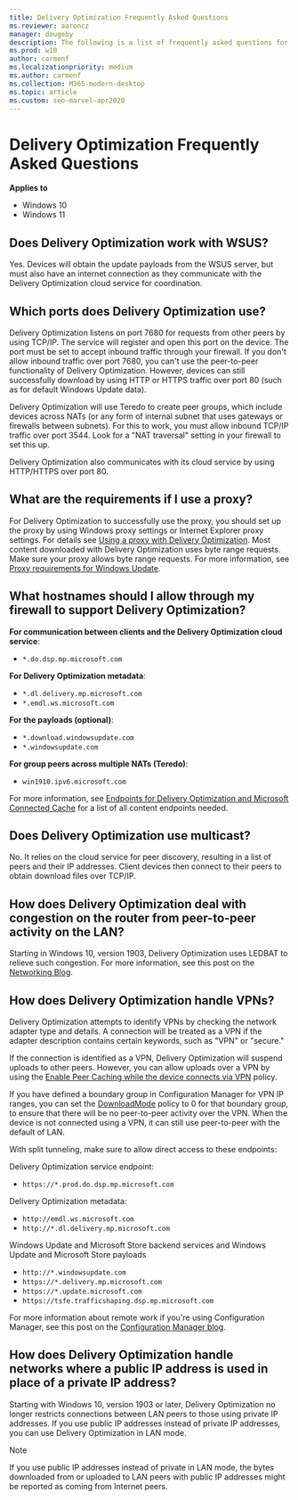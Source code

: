 ```yaml
---
title: Delivery Optimization Frequently Asked Questions
ms.reviewer: aaroncz
manager: dougeby
description: The following is a list of frequently asked questions for Delivery Optimization.
ms.prod: w10
author: carmenf
ms.localizationpriority: medium
ms.author: carmenf
ms.collection: M365-modern-desktop
ms.topic: article
ms.custom: seo-marvel-apr2020
---
```


# Delivery Optimization Frequently Asked Questions

**Applies to**

- Windows 10
- Windows 11

## Does Delivery Optimization work with WSUS?

Yes. Devices will obtain the update payloads from the WSUS server, but must also have an internet connection as they communicate with the Delivery Optimization cloud service for coordination.

## Which ports does Delivery Optimization use?

Delivery Optimization listens on port 7680 for requests from other peers by using TCP/IP. The service will register and open this port on the device. The port must be set to accept inbound traffic through your firewall. If you don't allow inbound traffic over port 7680, you can't use the peer-to-peer functionality of Delivery Optimization. However, devices can still successfully download by using HTTP or HTTPS traffic over port 80 (such as for default Windows Update data).

Delivery Optimization will use Teredo to create peer groups, which include devices across NATs (or any form of internal subnet that uses gateways or firewalls between subnets). For this to work, you must allow inbound TCP/IP traffic over port 3544. Look for a "NAT traversal" setting in your firewall to set this up.

Delivery Optimization also communicates with its cloud service by using HTTP/HTTPS over port 80.

## What are the requirements if I use a proxy?

For Delivery Optimization to successfully use the proxy, you should set up the proxy by using Windows proxy settings or Internet Explorer proxy settings. For details see [Using a proxy with Delivery Optimization](../do/delivery-optimization-proxy.md). Most content downloaded with Delivery Optimization uses byte range requests. Make sure your proxy allows byte range requests. For more information, see [Proxy requirements for Windows Update](/windows/deployment/update/windows-update-troubleshooting).

## What hostnames should I allow through my firewall to support Delivery Optimization?

**For communication between clients and the Delivery Optimization cloud service**:

- `*.do.dsp.mp.microsoft.com`

**For Delivery Optimization metadata**:

- `*.dl.delivery.mp.microsoft.com`
- `*.emdl.ws.microsoft.com`

**For the payloads (optional)**:

- `*.download.windowsupdate.com`
- `*.windowsupdate.com`

**For group peers across multiple NATs (Teredo)**:

- `win1910.ipv6.microsoft.com`

For more information, see [Endpoints for Delivery Optimization and Microsoft Connected Cache](../do/delivery-optimization-endpoints.md) for a list of all content endpoints needed.

## Does Delivery Optimization use multicast?

No. It relies on the cloud service for peer discovery, resulting in a list of peers and their IP addresses. Client devices then connect to their peers to obtain download files over TCP/IP.

## How does Delivery Optimization deal with congestion on the router from peer-to-peer activity on the LAN?

Starting in Windows 10, version 1903, Delivery Optimization uses LEDBAT to relieve such congestion. For more information, see this post on the [Networking Blog](https://techcommunity.microsoft.com/t5/Networking-Blog/Windows-Transport-converges-on-two-Congestion-Providers-Cubic/ba-p/339819).

## How does Delivery Optimization handle VPNs?

Delivery Optimization attempts to identify VPNs by checking the network adapter type and details. A connection will be treated as a VPN if the adapter description contains certain keywords, such as "VPN" or "secure."

If the connection is identified as a VPN, Delivery Optimization will suspend uploads to other peers. However, you can allow uploads over a VPN by using the [Enable Peer Caching while the device connects via VPN](../do/waas-delivery-optimization-reference.md#enable-peer-caching-while-the-device-connects-via-vpn) policy.

If you have defined a boundary group in Configuration Manager for VPN IP ranges, you can set the [DownloadMode](../do/waas-delivery-optimization-reference.md#download-mode) policy to 0 for that boundary group, to ensure that there will be no peer-to-peer activity over the VPN. When the device is not connected using a VPN, it can still use peer-to-peer with the default of LAN.

With split tunneling, make sure to allow direct access to these endpoints:

Delivery Optimization service endpoint:

- `https://*.prod.do.dsp.mp.microsoft.com`

Delivery Optimization metadata:

- `http://emdl.ws.microsoft.com`
- `http://*.dl.delivery.mp.microsoft.com`

Windows Update and Microsoft Store backend services and Windows Update and Microsoft Store payloads

- `http://*.windowsupdate.com`
- `https://*.delivery.mp.microsoft.com`
- `https://*.update.microsoft.com`
- `https://tsfe.trafficshaping.dsp.mp.microsoft.com`

For more information about remote work if you're using Configuration Manager, see this post on the [Configuration Manager blog](https://techcommunity.microsoft.com/t5/configuration-manager-blog/managing-patch-tuesday-with-configuration-manager-in-a-remote/ba-p/1269444).

## How does Delivery Optimization handle networks where a public IP address is used in place of a private IP address?

Starting with Windows 10, version 1903 or later, Delivery Optimization no longer restricts connections between LAN peers to those using private IP addresses. If you use public IP addresses instead of private IP addresses, you can use Delivery Optimization in LAN mode.

> [!NOTE]
> If you use public IP addresses instead of private in LAN mode, the bytes downloaded from or uploaded to LAN peers with public IP addresses might be reported as coming from Internet peers.
